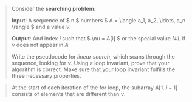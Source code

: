 > Consider the **searching problem**:
>
> **Input**: A sequence of $ n $ numbers $ A = \langle a_1, a_2, \ldots, a_n \rangle $
> and a value $\nu$.
>
> **Output**: And index $i$ such that $ \nu = A[i] $ or the special value $NIL$ if $\nu$ does
> not appear in $A$
>
> Write the pseudocode for *linear search*, which scans through the sequence, looking
> for $\nu$. Using a loop invariant, prove that your algorithm is correct. Make sure that
> your loop invariant fulfills the three necessary properties.


> At the start of each iteration of the for loop, the subarray $A[1..i - 1]$ consists
> of elements that are different than $\nu$.

